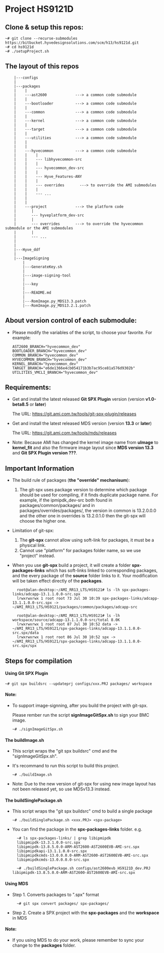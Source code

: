 # Project HS9121D

## Clone & setup this repos:
    ~# git clone --recurse-submodules https://bitbucket.hyvedesignsolutions.com/scm/h13/hs9121d.git
    ~# cd hs9121d
    ~# ./setupProject.sh

## The layout of this repos

        |---configs
        |
        |---packages
        |    |
        |    ---ast2600             ---> a common code submodule
        |    |
        |    ---bootloader          ---> a common code submodule
        |    |
        |    ---common              ---> a common code submodule
        |    |
        |    ---kernel              ---> a common code submodule
        |    |
        |    ---target              ---> a common code submodule
        |    |
        |    ---utilities           ---> a common code submodule
        |    |
        |    |
        |    ---hyvecommon          ---> a common code submodule
        |    |    |
        |    |    --- libhyvecommon-src
        |    |    |
        |    |    --- hyvecommon_dev-src
        |    |    |
        |    |    --- Hyve_Features-ANY
        |    |    |
        |    |    --- overrides       ---> to override the AMI submodules
        |    |    |
        |    |    --- ...
        |    |
        |    |
        |    ---project             ---> the platform code
        |       |
        |       --- hyveplatform_dev-src
        |       |
        |       --- overrides       ---> to override the hyvecommon submodule or the AMI submodules
        |       |
        |       --- ...
        |
        |
        |---Hyve_ddf
        |
        |---ImageSigning
            |
            |---GenerateKey.sh
            |
            |---image-signing-tool
            |
            |---key
            |
            |---README.md
            |
            |---RomImage.py_MDS13.3.patch
            |---RomImage.py_MDS13.2.1.patch


## About version control of each submodule:
- Please modify the variables of the script, to choose your favorite.
  For example:

      AST2600_BRANCH="hyvecommon_dev"
      BOOTLOADER_BRANCH="hyvecommon_dev"
      COMMON_BRANCH="hyvecommon_dev"
      HYVECOMMON_BRANCH="hyvecommon_dev"
      KERNEL_BRANCH="hyvecommon_dev"
      TARGET_BRANCH="e6de1366e4cb054171b3b7ac95ce81a576d9302b"
      UTILITIES_VMCLI_BRANCH="hyvecommon_dev"

## Requirements:
- Get and install the latest released **Git SPX Plugin** version (version **v1.0-beta8.5** or **later**)
  
  The URL: https://git.ami.com.tw/tools/git-spx-plugin/releases

- Get and install the latest released MDS version (version **13.3** or **later**)
  
  The URL: https://git.ami.com.tw/tools/mds/releases

- Note:
  Because AMI has changed the kernel image name from **uImage** to **kernel_fit** and also the firmware image layout since **MDS version 13.3** and **Git SPX Plugin version ???**.


## Important Information
- The build rule of packages (**the "override" mechanisum**):
    1. The git-spx uses package version to determine which package should be used for compiling,
    if it finds duplicate package name.
    For example, if the ipmipdk_dev-src both found in packages/common/packages/ and in packages/overrides/packages/,
    the version in common is 13.2.0.0.0 and the other one in overrides is 13.2.0.1.0
    then the git-spx will choose the higher one.

- Limitation of git-spx:
    1. The **git-spx** cannot allow using soft-link for packages, it must be a physical link.
    2. Cannot use "platform" for packages folder name, so we use "project" instead.

- When you use **git-spx** build a project, it will create a folder **spx-packages-links** which has soft-links linked to corresponding packages, and the every package of the **source** folder links to it.
Your modification will be taken effect directly of the **packages**.


        root@alan-desktop:~/AMI_RR13_LTS/HS9121# ls -lh spx-packages-links/adcapp-13.1.1.0.0-src.spx
        lrwxrwxrwx 1 root root 73 Jul 30 10:39 spx-packages-links/adcapp-13.1.1.0.0-src.spx -> ~/AMI_RR13_LTS/HS9121/packages/common/packages/adcapp-src

        root@alan-desktop:~/AMI_RR13_LTS/HS9121# ls -lh workspace/source/adcapp-13.1.1.0.0-src/total 8.0K
        lrwxrwxrwx 1 root root 87 Jul 30 10:52 data -> ~/AMI_RR13_LTS/HS9121/spx-packages-links/adcapp-13.1.1.0.0-src.spx/data
        lrwxrwxrwx 1 root root 86 Jul 30 10:52 spx -> ~/AMI_RR13_LTS/HS9121/spx-packages-links/adcapp-13.1.1.0.0-src.spx/spx



## Steps for compilation

#### Using Git SPX Plugin

    ~# git spx buildsrc --updateprj configs/xxx.PRJ packages/ workspace

#### Note:
- To support image-signning, after you build the project with git-spx.

  Please rember run the script **signImageGitSpx.sh** to sign your BMC image.

      ~# ./signImageGitSpx.sh

#### The **buildImage.sh**
- This script wraps the "git spx buildsrc" cmd and the "signImageGitSpx.sh".

- It's recommand to run this script to build this project.

      ~# ./buildImage.sh

- Note: Due to the new version of git-spx for using new image layout has not been released yet, so use MDSv13.3 instead. 

#### The **buildSinglePackage.sh**
- This script wraps the "git spx buildsrc" cmd to build a single package

      ~# ./buildSinglePackage.sh <xxx.PRJ> <spx-package>

- You can find the package in the **spx-packages-links** folder.
  e.g.

        ~# ls spx-packages-links/ | grep libipmipdk
        libipmipdk-13.3.1.0.0-src.spx
        libipmipdk-13.8.5.0.0-ARM-AST2600-AST2600EVB-AMI-src.spx
        libipmipdkapi-13.1.1.0.0-src.spx
        libipmipdkcmds-13.0.0.0.0-ARM-AST2600-AST2600EVB-AMI-src.spx
        libipmipdkcmds-13.0.0.0.0-src.spx

        ~# ./buildSinglePackage.sh configs/ast2600evb_HS9121D_dev.PRJ libipmipdk-13.8.5.0.0-ARM-AST2600-AST2600EVB-AMI-src.spx


#### Using MDS

- Step 1. Converts packages to ".spx" format

	    ~# git spx convert packages/ spx-packages/

- Step 2. Create a SPX project with the **spx-packages** and the **workspace** in MDS

#### Note:
- If you using MDS to do your work, please remember to sync your change to the **packages** folder.


